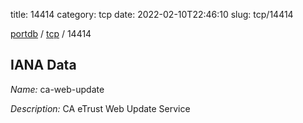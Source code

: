 title: 14414
category: tcp
date: 2022-02-10T22:46:10
slug: tcp/14414

[portdb](/) / [tcp](/category/tcp.html) / 14414


## IANA Data

_Name:_ ca-web-update

_Description:_ CA eTrust Web Update Service

